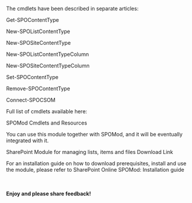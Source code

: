 The cmdlets have been described in separate articles:

 

Get-SPOContentType

New-SPOListContentType

New-SPOSiteContentType 

New-SPOListContentTypeColumn

New-SPOSiteContentTypeColumn

Set-SPOContentType 

Remove-SPOContentType

Connect-SPOCSOM

 

Full list of cmdlets available here: 

SPOMod Cmdlets and Resources 

 

You can use this module together with SPOMod, and it will be eventually integrated with it.

SharePoint Module for managing lists, items and files Download Link

 

 

 

For an installation guide on how to download prerequisites, install and use the module, please refer to SharePoint Online SPOMod: Installation guide

 

 

 

<br/><br/>
<b>Enjoy and please share feedback!</b>
